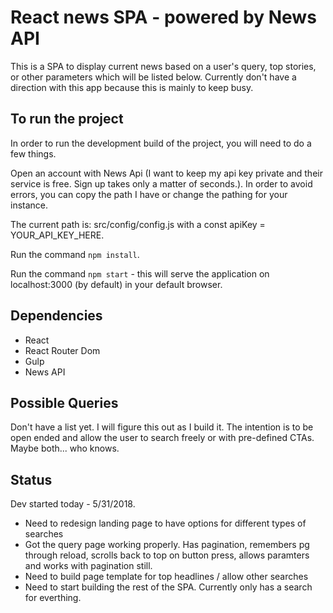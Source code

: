 # React news SPA - powered by News API

This is a SPA to display current news based on a user's query, top stories, or other parameters which will be listed below. Currently don't have a direction with this app because this is mainly to keep busy.

## To run the project

In order to run the development build of the project, you will need to do a few things.

Open an account with News Api (I want to keep my api key private and their service is free. Sign up takes only a matter of seconds.). In order to avoid errors, you can copy the path I have or change the pathing for your instance. 

The current path is: src/config/config.js with a const apiKey = YOUR_API_KEY_HERE.

Run the command ``` npm install ```.

Run the command ``` npm start ``` - this will serve the application on localhost:3000 (by default) in your default browser. 

## Dependencies
<ul>
<li>React</li>
<li>React Router Dom</li>
<li>Gulp</li>
<li>News API</li>
</ul>

## Possible Queries

Don't have a list yet. I will figure this out as I build it. The intention is to be open ended and allow the user to search freely or with pre-defined CTAs. Maybe both... who knows.

## Status

Dev started today - 5/31/2018.

<ul>
<li>Need to redesign landing page to have options for different types of searches</li>
<li>Got the query page working properly. Has pagination, remembers pg through reload, scrolls back to top on button press, allows paramters and works with pagination still.</li>
<li>Need to build page template for top headlines / allow other searches</li>
<li>Need to start building the rest of the SPA. Currently only has a search for everthing.</li>
</ul>